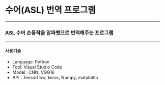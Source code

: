 # 수어(ASL) 번역 프로그램
---
### ASL 수어 손동작을 알파벳으로 번역해주는 프로그램
___
#### 사용기술
+ Language: Python
+ Tool: Visual Studio Code
+ Model : CNN, VGG16
+ API : Tensorflow, keras, Numpy, matplotlib
